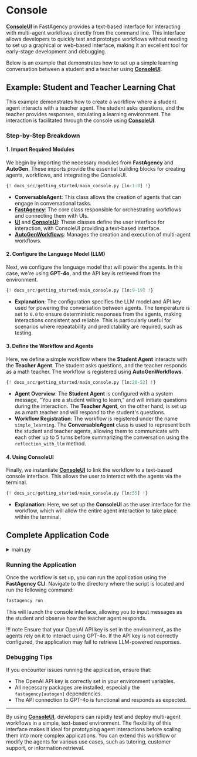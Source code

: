 # Console

**[ConsoleUI](../../../../api/fastagency/ui/console/ConsoleUI/)** in FastAgency provides a text-based interface for interacting with multi-agent workflows directly from the command line. This interface allows developers to quickly test and prototype workflows without needing to set up a graphical or web-based interface, making it an excellent tool for early-stage development and debugging.

Below is an example that demonstrates how to set up a simple learning conversation between a student and a teacher using **[ConsoleUI](../../../../api/fastagency/ui/console/ConsoleUI/)**.

## Example: Student and Teacher Learning Chat

This example demonstrates how to create a workflow where a student agent interacts with a teacher agent. The student asks questions, and the teacher provides responses, simulating a learning environment. The interaction is facilitated through the console using **[ConsoleUI](../../../../api/fastagency/ui/console/ConsoleUI/)**.

### Step-by-Step Breakdown

#### 1. **Import Required Modules**
We begin by importing the necessary modules from **FastAgency** and **AutoGen**. These imports provide the essential building blocks for creating agents, workflows, and integrating the ConsoleUI.

```python
{! docs_src/getting_started/main_console.py [ln:1-8] !}
```

- **ConversableAgent**: This class allows the creation of agents that can engage in conversational tasks.
- **[FastAgency](../../../../api/fastagency/FastAgency/)**: The core class responsible for orchestrating workflows and connecting them with UIs.
- **[UI](../../../../api/fastagency/UI/)** and **[ConsoleUI](../../../../api/fastagency/ui/console/ConsoleUI/)**: These classes define the user interface for interaction, with ConsoleUI providing a text-based interface.
- **[AutoGenWorkflows](../../../../api/fastagency/runtimes/autogen/base/AutoGenWorkflows/)**: Manages the creation and execution of multi-agent workflows.

#### 2. **Configure the Language Model (LLM)**
Next, we configure the language model that will power the agents. In this case, we're using **GPT-4o**, and the API key is retrieved from the environment.

```python
{! docs_src/getting_started/main_console.py [ln:9-19] !}
```

- **Explanation**: The configuration specifies the LLM model and API key used for powering the conversation between agents. The temperature is set to `0.0` to ensure deterministic responses from the agents, making interactions consistent and reliable. This is particularly useful for scenarios where repeatability and predictability are required, such as testing.

#### 3. **Define the Workflow and Agents**
Here, we define a simple workflow where the **Student Agent** interacts with the **Teacher Agent**. The student asks questions, and the teacher responds as a math teacher. The workflow is registered using **AutoGenWorkflows**.

```python
{! docs_src/getting_started/main_console.py [ln:20-52] !}
```

- **Agent Overview**: The **Student Agent** is configured with a system message, "You are a student willing to learn," and will initiate questions during the interaction. The **Teacher Agent**, on the other hand, is set up as a math teacher and will respond to the student's questions.
- **Workflow Registration**: The workflow is registered under the name `simple_learning`. The **ConversableAgent** class is used to represent both the student and teacher agents, allowing them to communicate with each other up to 5 turns before summarizing the conversation using the `reflection_with_llm` method.

#### 4. **Using ConsoleUI**
Finally, we instantiate **[ConsoleUI](../../../../api/fastagency/ui/console/ConsoleUI/)** to link the workflow to a text-based console interface. This allows the user to interact with the agents via the terminal.

```python
{! docs_src/getting_started/main_console.py [ln:55] !}
```

- **Explanation**: Here, we set up the **ConsoleUI** as the user interface for the workflow, which will allow the entire agent interaction to take place within the terminal.


## Complete Application Code

<details>
<summary>main.py</summary>
```python
{! docs_src/getting_started/main_console.py !}
```
</details>


### Running the Application

Once the workflow is set up, you can run the application using the **FastAgency CLI**. Navigate to the directory where the script is located and run the following command:

```bash
fastagency run
```

This will launch the console interface, allowing you to input messages as the student and observe how the teacher agent responds.

!!! note
    Ensure that your OpenAI API key is set in the environment, as the agents rely on it to interact using GPT-4o. If the API key is not correctly configured, the application may fail to retrieve LLM-powered responses.

### Debugging Tips
If you encounter issues running the application, ensure that:

- The OpenAI API key is correctly set in your environment variables.
- All necessary packages are installed, especially the `fastagency[autogen]` dependencies.
- The API connection to GPT-4o is functional and responds as expected.

---

By using **[ConsoleUI](../../../../api/fastagency/ui/console/ConsoleUI/)**, developers can rapidly test and deploy multi-agent workflows in a simple, text-based environment. The flexibility of this interface makes it ideal for prototyping agent interactions before scaling them into more complex applications. You can extend this workflow or modify the agents for various use cases, such as tutoring, customer support, or information retrieval.
